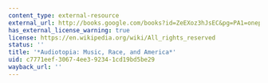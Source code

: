 ```yaml
---
content_type: external-resource
external_url: http://books.google.com/books?id=ZeEXoz3hJsEC&pg=PA1=onepage
has_external_license_warning: true
license: https://en.wikipedia.org/wiki/All_rights_reserved
status: ''
title: '*Audiotopia: Music, Race, and America*'
uid: c7771eef-3067-4ee3-9234-1cd19bd5be29
wayback_url: ''
---
```

